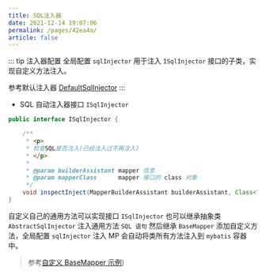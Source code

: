 ```yaml
---
title: SQL注入器
date: 2021-12-14 19:07:06
permalink: /pages/42ea4a/
article: false
---
```


::: tip 注入器配置
全局配置 `sqlInjector` 用于注入 `ISqlInjector` 接口的子类，实现自定义方法注入。

参考默认注入器 [DefaultSqlInjector](https://gitee.com/baomidou/mybatis-plus/blob/3.0/mybatis-plus-core/src/main/java/com/baomidou/mybatisplus/core/injector/DefaultSqlInjector.java)
:::

- SQL 自动注入器接口 `ISqlInjector`

```java
public interface ISqlInjector {

    /**
     * <p>
     * 检查SQL是否注入(已经注入过不再注入)
     * </p>
     *
     * @param builderAssistant mapper 信息
     * @param mapperClass      mapper 接口的 class 对象
     */
    void inspectInject(MapperBuilderAssistant builderAssistant, Class<?> mapperClass);
}
```

自定义自己的通用方法可以实现接口 `ISqlInjector` 也可以继承抽象类 `AbstractSqlInjector` 注入通用方法 `SQL 语句` 然后继承 `BaseMapper` 添加自定义方法，全局配置 `sqlInjector` 注入 MP 会自动将类所有方法注入到 `mybatis` 容器中。

> 参考[自定义 BaseMapper 示例](https://gitee.com/baomidou/mybatis-plus-samples/tree/master/mybatis-plus-sample-deluxe))
